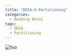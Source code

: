```yaml
---
title: "DDIA-6-Partitioning"
categories:
  - Reading Notes
tags:
  - DDIA
  - Partitioning
---
```

<!--![ddia-6-partitioning](/assets/images/reading-notes/DDIA/6/Designing-Data-Intensive-Applications-6-Partioning.png)
![ddia-6-partitioning](/assets/images/reading-notes/DDIA/6/Designing-Data-Intensive-Applications-6-Partioning-a.png)
![ddia-6-partitioning](/assets/images/reading-notes/DDIA/6/Designing-Data-Intensive-Applications-6-Partioning-b.png)
![ddia-6-partitioning](/assets/images/reading-notes/DDIA/6/bart-test.png)-->
<!--![test](/assets/images/bio-photo.jpg)-->
<!--<figure class="third">
	<img src="/assets/images/bio-photo.jpg">
	<img src="/assets/images/bio-photo.jpg">
	<img src="/assets/images/bio-photo.jpg">
	<figcaption>Caption describing these three images.</figcaption>
</figure>-->
<!--[![foo](https://live.staticflickr.com/8361/8400335147_5fabaa504c_o.jpg)](https://flic.kr/p/dNiUYB)-->
![foo](https://live.staticflickr.com/8361/8400335147_5fabaa504c_o.jpg)
